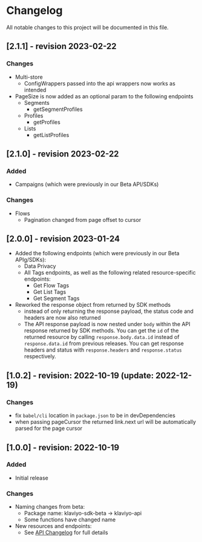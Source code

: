 # Changelog
All notable changes to this project will be documented in this file.

## [2.1.1] - revision 2023-02-22
### Changes 
- Multi-store
  - ConfigWrappers passed into the api wrappers now works as intended
- PageSize is now added as an optional param to the following endpoints
  - Segments
    - getSegmentProfiles
  - Profiles
    - getProfiles
  - Lists
    - getListProfiles

## [2.1.0] - revision 2023-02-22

### Added
- Campaigns (which were previously in our Beta API/SDKs)

### Changes
- Flows
    - Pagination changed from page offset to cursor

## [2.0.0] - revision 2023-01-24

- Added the following endpoints (which were previously in our Beta APIg/SDKs):
  - Data Privacy
  - All Tags endpoints, as well as the following related resource-specific endpoints:
    - Get Flow Tags
    - Get List Tags
    - Get Segment Tags
- Reworked the response object from returned by SDK methods
  - instead of only returning the response payload, the status code and headers are now also returned
  - The API response payload is now nested under `body` within the API response returned by SDK methods. You can get the `id` of the returned resource by calling `response.body.data.id` instead of `response.data.id` from previous releases. You can get response headers and status with `response.headers` and `response.status` respectively.

## [1.0.2] - revision: 2022-10-19 (update: 2022-12-19)

### Changes
- fix `babel/cli` location in `package.json` to be in devDependencies
- when passing pageCursor the returned link.next url will be automatically parsed for the page cursor

## [1.0.0] - revision: 2022-10-19

### Added
- Initial release

### Changes
- Naming changes from beta:
    - Package name: klaviyo-sdk-beta → klaviyo-api
    - Some functions have changed name
- New resources and endpoints: 
    - See [API Changelog](https://developers.klaviyo.com/en/docs/changelog_) for full details